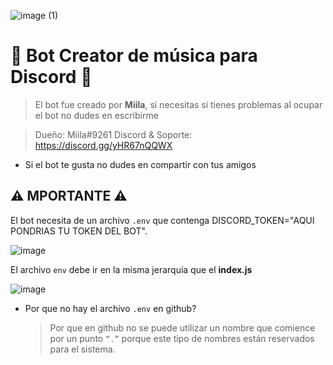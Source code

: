 ![image (1)](https://user-images.githubusercontent.com/116461642/211117446-75e59dc8-bc60-489a-979e-36d0277869d5.png)


# 🎵 Bot **Creator** de música para **Discord** 🎵
> El bot fue creado por **Miila**, si necesitas si tienes problemas al ocupar el bot no dudes en escribirme

> Dueño: Miila#9261
> Discord & Soporte: https://discord.gg/yHR67nQQWX



* Si el bot te gusta no dudes en compartir con tus amigos

## ⚠️ MPORTANTE ⚠️
El bot necesita de un archivo `.env` que contenga DISCORD_TOKEN="AQUI PONDRIAS TU TOKEN DEL BOT".

![image](https://user-images.githubusercontent.com/116461642/211116350-57725006-e4b6-4847-99df-d2986c1b6b66.png)

El archivo `env` debe ir en la misma jerarquía que el **index.js**

![image](https://user-images.githubusercontent.com/116461642/211116446-a279b978-668a-4826-b61f-b03b532666e1.png)

* Por que no hay el archivo `.env` en github?
  > Por que en github no se puede utilizar un nombre que comience por un punto `“.”` porque este tipo de nombres están reservados para el sistema.
